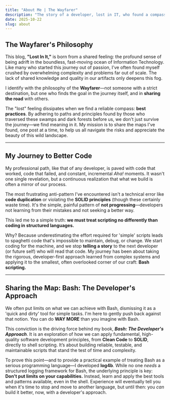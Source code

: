 ```yaml
---
title: "About Me | The Wayfarer"
description: "The story of a developer, lost in IT, who found a compass in good practices."
date: 2025-10-22
slug: about
---
```


## The Wayfarer's Philosophy

This blog, **"Lost In It,"** is born from a shared feeling: the profound sense of being adrift in the boundless, fast-moving ocean of Information Technology. Like many who started this journey out of passion, I’ve often found myself crushed by overwhelming complexity and problems far out of scale. The lack of shared knowledge and quality in our artifacts only deepens this fog.

I identify with the philosophy of the **Wayfarer**—not someone with a strict destination, but one who finds the goal in the journey itself, and in **sharing the road** with others.

The "lost" feeling dissipates when we find a reliable compass: **best practices**. By adhering to paths and principles found by those who traversed these swamps and dark forests before us, we don't just survive the journey—we find meaning in it. My mission is to share the maps I've found, one post at a time, to help us all navigate the risks and appreciate the beauty of this wild landscape.

***

## My Journey to Better Code

My professional path, like that of any developer, is paved with code that worked, code that failed, and constant, incremental *Aha!* moments. It wasn't one single revelation, but a continuous realization that what we build is often a mirror of our process.

The most frustrating anti-pattern I’ve encountered isn't a technical error like **code duplication** or violating the **SOLID principles** (though these certainly waste time). It's the simple, painful pattern of **not progressing**—developers not learning from their mistakes and not seeking a better way.

This led me to a simple truth: **we must treat scripting no differently than coding in structured languages.**

Why? Because underestimating the effort required for 'simple' scripts leads to spaghetti code that's impossible to maintain, debug, or change. We start coding for the machine, and we stop **telling a story** to the next developer (or future self) who will read that code. My journey has been about taking the rigorous, developer-first approach learned from complex systems and applying it to the smallest, often overlooked corner of our craft: **Bash scripting.**

***

## Sharing the Map: Bash: The Developer's Approach

We often put limits on what we can achieve with Bash, dismissing it as a 'quick and dirty' tool for simple tasks. I'm here to gently push back against that notion. You can do **WAY MORE** than you imagine with Bash.

This conviction is the driving force behind my book, ***Bash: The Developer's Approach***. It is an exploration of how we can apply fundamental, high-quality software development principles, from **Clean Code** to **SOLID**, directly to shell scripting. It’s about building reliable, testable, and maintainable scripts that stand the test of time and complexity.

To prove this point—and to provide a practical example of treating Bash as a serious programming language—I developed **log4b**. While no one *needs* a structured logging framework for Bash, the underlying principle is key: **Don't put limits on your capabilities.** Instead, learn and apply the best tools and patterns available, even in the shell. Experience will eventually tell you when it's time to stop and move to another language, but until then: you *can* build it better, now, with a developer's approach.
```